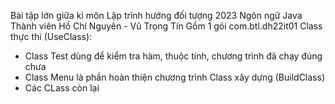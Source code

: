 Bài tập lớn giữa kì môn Lập trình hướng đối tượng 2023 
Ngôn ngữ Java
Thành viên Hồ Chí Nguyên - Vũ Trọng Tín
Gồm 1 gói com.btl.dh22it01
Class thực thi (UseClass):
- Class Test dùng để kiểm tra hàm, thuộc tính, chương trình đã chạy đúng chưa
- Class Menu là phần hoàn thiện chương trình
Class xây dựng (BuildClass)
- Các CLass còn lại
